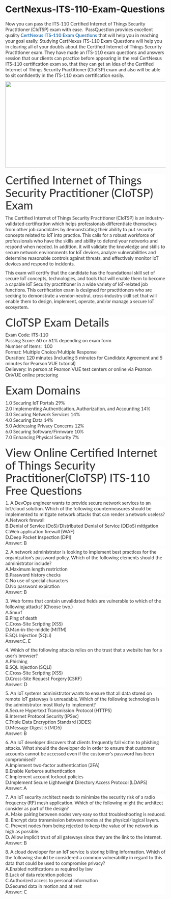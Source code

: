 # CertNexus-ITS-110-Exam-Questions
<p>
	<span style="font-size:12px;font-weight:normal;">
	<p style="box-sizing:border-box;margin-top:0px;margin-bottom:10px;color:#333333;font-family:Lato;font-size:15px;white-space:normal;background-color:#FFFFFF;">
		Now you can pass the ITS-110 Certified Internet of Things Security Practitioner (CIoTSP) exam with ease. &nbsp;PassQuestion provides excellent quality&nbsp;<span style="box-sizing:border-box;font-weight:700;"><a href="https://www.passquestion.com/its-110.html" style="box-sizing:border-box;background-color:transparent;color:#337AB7;text-decoration-line:none;">CertNexus ITS-110 Exam Questions</a></span>&nbsp;that will help you in reaching your goal easily. Studying CertNexus ITS-110 Exam Questions will help you in clearing all of your doubts about the Certified Internet of Things Security Practitioner exam. They have made an ITS-110 exam questions and answers session that our clients can practice before appearing in the real CertNexus ITS-110 certification exam so, that they can get an idea of the Certified Internet of Things Security Practitioner (CIoTSP) exam and also will be able to sit confidently in the ITS-110 exam certification easily.
	</p>
	<p style="box-sizing:border-box;margin-top:0px;margin-bottom:10px;color:#333333;font-family:Lato;font-size:15px;white-space:normal;background-color:#FFFFFF;">
		<img alt="" src="https://www.passquestion.com/uploads/pqcom/images/20221124/401f1b16cf5527e38dd239c914fe767f.png" style="box-sizing:border-box;vertical-align:middle;max-width:100%;height:271px;width:600px;" />
	</p>
	<h1 style="box-sizing:border-box;margin:20px 0px 10px;font-size:36px;font-family:Lato;font-weight:500;line-height:1.1;color:#333333;white-space:normal;background-color:#FFFFFF;">
		Certified Internet of Things Security Practitioner (CIoTSP) Exam
	</h1>
	<p style="box-sizing:border-box;margin-top:0px;margin-bottom:10px;color:#333333;font-family:Lato;font-size:15px;white-space:normal;background-color:#FFFFFF;">
		The Certified Internet of Things Security Practitioner (CIoTSP) is an industry-validated certification which helps professionals differentiate themselves from other job candidates by demonstrating their ability to put security concepts related to IoT into practice. This calls for a robust workforce of professionals who have the skills and ability to defend your networks and respond when needed. In addition, it will validate the knowledge and skills to secure network environments for IoT devices, analyze vulnerabilities and determine reasonable controls against threats, and effectively monitor IoT devices and respond to incidents.
	</p>
	<p style="box-sizing:border-box;margin-top:0px;margin-bottom:10px;color:#333333;font-family:Lato;font-size:15px;white-space:normal;background-color:#FFFFFF;">
		This exam will certify that the candidate has the foundational skill set of secure IoT concepts, technologies, and tools that will enable them to become a capable IoT Security practitioner in a wide variety of IoT-related job functions. This certification exam is designed for practitioners who are seeking to demonstrate a vendor-neutral, cross-industry skill set that will enable them to design, implement, operate, and/or manage a secure IoT ecosystem.
	</p>
	<h1 style="box-sizing:border-box;margin:20px 0px 10px;font-size:36px;font-family:Lato;font-weight:500;line-height:1.1;color:#333333;white-space:normal;background-color:#FFFFFF;">
		CIoTSP Exam Details
	</h1>
	<p style="box-sizing:border-box;margin-top:0px;margin-bottom:10px;color:#333333;font-family:Lato;font-size:15px;white-space:normal;background-color:#FFFFFF;">
		Exam Code: ITS-110<br style="box-sizing:border-box;" />
Passing Score: 60 or 61% depending on exam form<br style="box-sizing:border-box;" />
Number of Items: &nbsp;100<br style="box-sizing:border-box;" />
Format: Multiple Choice/Multiple Response<br style="box-sizing:border-box;" />
Duration: 120 minutes (including 5 minutes for Candidate Agreement and 5 minutes for Pearson VUE tutorial)<br style="box-sizing:border-box;" />
Delievery: In person at Pearson VUE test centers or online via Pearson OnVUE online proctoring
	</p>
	<h1 style="box-sizing:border-box;margin:20px 0px 10px;font-size:36px;font-family:Lato;font-weight:500;line-height:1.1;color:#333333;white-space:normal;background-color:#FFFFFF;">
		Exam Domains
	</h1>
	<p style="box-sizing:border-box;margin-top:0px;margin-bottom:10px;color:#333333;font-family:Lato;font-size:15px;white-space:normal;background-color:#FFFFFF;">
		1.0 Securing IoT Portals 29%<br style="box-sizing:border-box;" />
2.0 Implementing Authentication, Authorization, and Accounting 14%<br style="box-sizing:border-box;" />
3.0 Securing Network Services 14%<br style="box-sizing:border-box;" />
4.0 Securing Data 14%<br style="box-sizing:border-box;" />
5.0 Addressing Privacy Concerns 12%<br style="box-sizing:border-box;" />
6.0 Securing Software/Firmware 10%<br style="box-sizing:border-box;" />
7.0 Enhancing Physical Security 7%
	</p>
	<h1 style="box-sizing:border-box;margin:20px 0px 10px;font-size:36px;font-family:Lato;font-weight:500;line-height:1.1;color:#333333;white-space:normal;background-color:#FFFFFF;">
		View Online Certified Internet of Things Security Practitioner(CIoTSP) ITS-110 Free Questions
	</h1>
	<p style="box-sizing:border-box;margin-top:0px;margin-bottom:10px;color:#333333;font-family:Lato;font-size:15px;white-space:normal;background-color:#FFFFFF;">
		1. A DevOps engineer wants to provide secure network services to an IoT/cloud solution. Which of the following countermeasures should be implemented to mitigate network attacks that can render a network useless?<br style="box-sizing:border-box;" />
A.Network firewall<br style="box-sizing:border-box;" />
B.Denial of Service (DoS)/Distributed Denial of Service (DDoS) mitigation<br style="box-sizing:border-box;" />
C.Web application firewall (WAF)<br style="box-sizing:border-box;" />
D.Deep Packet Inspection (DPI)<br style="box-sizing:border-box;" />
Answer: B
	</p>
	<p style="box-sizing:border-box;margin-top:0px;margin-bottom:10px;color:#333333;font-family:Lato;font-size:15px;white-space:normal;background-color:#FFFFFF;">
		2. A network administrator is looking to implement best practices for the organization's password policy. Which of the following elements should the administrator include?<br style="box-sizing:border-box;" />
A.Maximum length restriction<br style="box-sizing:border-box;" />
B.Password history checks<br style="box-sizing:border-box;" />
C.No use of special characters<br style="box-sizing:border-box;" />
D.No password expiration<br style="box-sizing:border-box;" />
Answer: B
	</p>
	<p style="box-sizing:border-box;margin-top:0px;margin-bottom:10px;color:#333333;font-family:Lato;font-size:15px;white-space:normal;background-color:#FFFFFF;">
		3. Web forms that contain unvalidated fields are vulnerable to which of the following attacks? (Choose two.)<br style="box-sizing:border-box;" />
A.Smurf<br style="box-sizing:border-box;" />
B.Ping of death<br style="box-sizing:border-box;" />
C.Cross-Site Scripting (XSS)<br style="box-sizing:border-box;" />
D.Man-in-the-middle (MITM)<br style="box-sizing:border-box;" />
E.SQL Injection (SQLi)<br style="box-sizing:border-box;" />
Answer:C, E
	</p>
	<p style="box-sizing:border-box;margin-top:0px;margin-bottom:10px;color:#333333;font-family:Lato;font-size:15px;white-space:normal;background-color:#FFFFFF;">
		4. Which of the following attacks relies on the trust that a website has for a user's browser?<br style="box-sizing:border-box;" />
A.Phishing<br style="box-sizing:border-box;" />
B.SQL Injection (SQLi)<br style="box-sizing:border-box;" />
C.Cross-Site Scripting (XSS)<br style="box-sizing:border-box;" />
D.Cross-Site Request Forgery (CSRF)<br style="box-sizing:border-box;" />
Answer: D
	</p>
	<p style="box-sizing:border-box;margin-top:0px;margin-bottom:10px;color:#333333;font-family:Lato;font-size:15px;white-space:normal;background-color:#FFFFFF;">
		5. An IoT systems administrator wants to ensure that all data stored on remote IoT gateways is unreadable. Which of the following technologies is the administrator most likely to implement?<br style="box-sizing:border-box;" />
A.Secure Hypertext Transmission Protocol (HTTPS)<br style="box-sizing:border-box;" />
B.Internet Protocol Security (IPSec)<br style="box-sizing:border-box;" />
C.Triple Data Encryption Standard (3DES)<br style="box-sizing:border-box;" />
D.Message Digest 5 (MD5)<br style="box-sizing:border-box;" />
Answer: B
	</p>
	<p style="box-sizing:border-box;margin-top:0px;margin-bottom:10px;color:#333333;font-family:Lato;font-size:15px;white-space:normal;background-color:#FFFFFF;">
		6. An IoT developer discovers that clients frequently fall victim to phishing attacks. What should the developer do in order to ensure that customer accounts cannot be accessed even if the customer's password has been compromised?<br style="box-sizing:border-box;" />
A.Implement two-factor authentication (2FA)<br style="box-sizing:border-box;" />
B.Enable Kerberos authentication<br style="box-sizing:border-box;" />
C.Implement account lockout policies<br style="box-sizing:border-box;" />
D.Implement Secure Lightweight Directory Access Protocol (LDAPS)<br style="box-sizing:border-box;" />
Answer: A
	</p>
	<p style="box-sizing:border-box;margin-top:0px;margin-bottom:10px;color:#333333;font-family:Lato;font-size:15px;white-space:normal;background-color:#FFFFFF;">
		7. An IoT security architect needs to minimize the security risk of a radio frequency (RF) mesh application. Which of the following might the architect consider as part of the design?<br style="box-sizing:border-box;" />
A. Make pairing between nodes very easy so that troubleshooting is reduced.<br style="box-sizing:border-box;" />
B. Encrypt data transmission between nodes at the physical/logical layers.<br style="box-sizing:border-box;" />
C. Prevent nodes from being rejected to keep the value of the network as high as possible.<br style="box-sizing:border-box;" />
D. Allow implicit trust of all gateways since they are the link to the internet.<br style="box-sizing:border-box;" />
Answer: B
	</p>
	<p style="box-sizing:border-box;margin-top:0px;margin-bottom:10px;color:#333333;font-family:Lato;font-size:15px;white-space:normal;background-color:#FFFFFF;">
		8. A cloud developer for an IoT service is storing billing information. Which of the following should be considered a common vulnerability in regard to this data that could be used to compromise privacy?<br style="box-sizing:border-box;" />
A.Enabled notifications as required by law<br style="box-sizing:border-box;" />
B.Lack of data retention policies<br style="box-sizing:border-box;" />
C.Authorized access to personal information<br style="box-sizing:border-box;" />
D.Secured data in motion and at rest<br style="box-sizing:border-box;" />
Answer: C
	</p>
</span>
</p>
<p>
	<span style="white-space:normal;"></span> 
</p>
